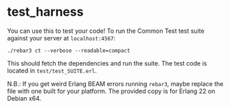 test_harness
=====

You can use this to test your code! To run the Common Test test suite against your server at `localhost:4567`:

```
./rebar3 ct --verbose --readable=compact
```

This should fetch the dependencies and run the suite. The test code is located in `test/test_SUITE.erl`.

N.B.: If you get weird Erlang BEAM errors running `rebar3`, maybe replace the file with one built for your platform. The provided copy is for Erlang 22 on Debian x64.
